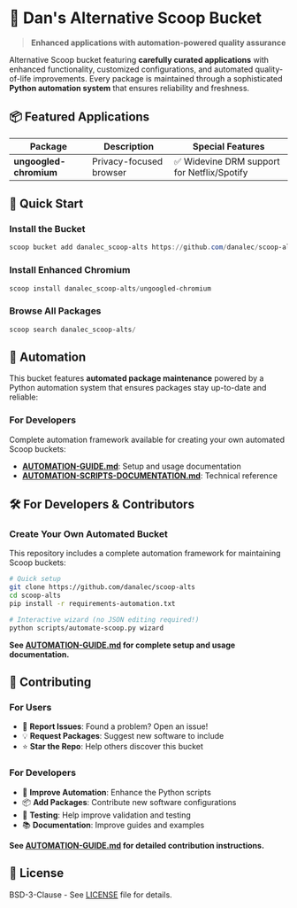# 🚀 Dan's Alternative Scoop Bucket

> **Enhanced applications with automation-powered quality assurance**

Alternative Scoop bucket featuring **carefully curated applications** with enhanced functionality, customized configurations, and automated quality-of-life improvements. Every package is maintained through a sophisticated **Python automation system** that ensures reliability and freshness.

## 📦 Featured Applications

| Package | Description | Special Features |
|---------|-------------|------------------|
| **ungoogled-chromium** | Privacy-focused browser | ✅ Widevine DRM support for Netflix/Spotify

## 🚀 Quick Start

### Install the Bucket
```powershell
scoop bucket add danalec_scoop-alts https://github.com/danalec/scoop-alts
```

### Install Enhanced Chromium
```powershell
scoop install danalec_scoop-alts/ungoogled-chromium
```

### Browse All Packages
```powershell
scoop search danalec_scoop-alts/
```

## 🤖 Automation

This bucket features **automated package maintenance** powered by a Python automation system that ensures packages stay up-to-date and reliable:

### For Developers
Complete automation framework available for creating your own automated Scoop buckets:
- **[AUTOMATION-GUIDE.md](AUTOMATION-GUIDE.md)**: Setup and usage documentation
- **[AUTOMATION-SCRIPTS-DOCUMENTATION.md](AUTOMATION-SCRIPTS-DOCUMENTATION.md)**: Technical reference

## 🛠️ For Developers & Contributors

### **Create Your Own Automated Bucket**
This repository includes a complete automation framework for maintaining Scoop buckets:

```bash
# Quick setup
git clone https://github.com/danalec/scoop-alts
cd scoop-alts
pip install -r requirements-automation.txt

# Interactive wizard (no JSON editing required!)
python scripts/automate-scoop.py wizard
```

**See [AUTOMATION-GUIDE.md](AUTOMATION-GUIDE.md) for complete setup and usage documentation.**

## 🤝 Contributing

### **For Users**
- 🐛 **Report Issues**: Found a problem? Open an issue!
- 💡 **Request Packages**: Suggest new software to include
- ⭐ **Star the Repo**: Help others discover this bucket

### **For Developers**
- 🔧 **Improve Automation**: Enhance the Python scripts
- 📦 **Add Packages**: Contribute new software configurations
- 🧪 **Testing**: Help improve validation and testing
- 📚 **Documentation**: Improve guides and examples

**See [AUTOMATION-GUIDE.md](AUTOMATION-GUIDE.md) for detailed contribution instructions.**

## 📄 License

BSD-3-Clause - See [LICENSE](LICENSE) file for details.
